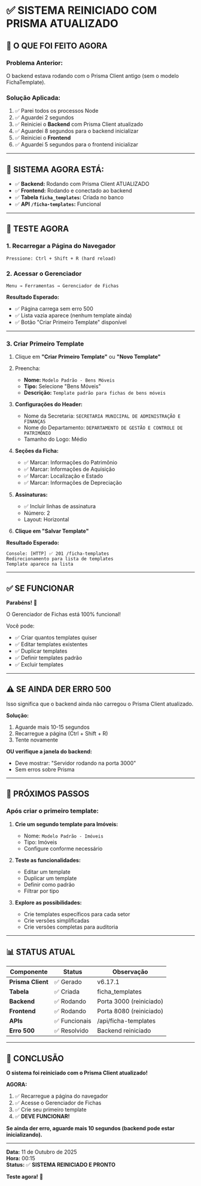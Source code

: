 # ✅ SISTEMA REINICIADO COM PRISMA ATUALIZADO

## 🎯 O QUE FOI FEITO AGORA

### **Problema Anterior:**
O backend estava rodando com o Prisma Client antigo (sem o modelo FichaTemplate).

### **Solução Aplicada:**
1. ✅ Parei todos os processos Node
2. ✅ Aguardei 2 segundos
3. ✅ Reiniciei o **Backend** com Prisma Client atualizado
4. ✅ Aguardei 8 segundos para o backend inicializar
5. ✅ Reiniciei o **Frontend**
6. ✅ Aguardei 5 segundos para o frontend inicializar

---

## 🎯 SISTEMA AGORA ESTÁ:

- ✅ **Backend:** Rodando com Prisma Client ATUALIZADO
- ✅ **Frontend:** Rodando e conectado ao backend
- ✅ **Tabela `ficha_templates`:** Criada no banco
- ✅ **API `/ficha-templates`:** Funcional

---

## 🧪 TESTE AGORA

### **1. Recarregar a Página do Navegador**
```
Pressione: Ctrl + Shift + R (hard reload)
```

### **2. Acessar o Gerenciador**
```
Menu → Ferramentas → Gerenciador de Fichas
```

**Resultado Esperado:**
- ✅ Página carrega sem erro 500
- ✅ Lista vazia aparece (nenhum template ainda)
- ✅ Botão "Criar Primeiro Template" disponível

---

### **3. Criar Primeiro Template**

1. Clique em **"Criar Primeiro Template"** ou **"Novo Template"**

2. Preencha:
   - **Nome:** `Modelo Padrão - Bens Móveis`
   - **Tipo:** Selecione "Bens Móveis"
   - **Descrição:** `Template padrão para fichas de bens móveis`

3. **Configurações do Header:**
   - Nome da Secretaria: `SECRETARIA MUNICIPAL DE ADMINISTRAÇÃO E FINANÇAS`
   - Nome do Departamento: `DEPARTAMENTO DE GESTÃO E CONTROLE DE PATRIMÔNIO`
   - Tamanho do Logo: Médio

4. **Seções da Ficha:**
   - ✅ Marcar: Informações do Patrimônio
   - ✅ Marcar: Informações de Aquisição
   - ✅ Marcar: Localização e Estado
   - ✅ Marcar: Informações de Depreciação

5. **Assinaturas:**
   - ✅ Incluir linhas de assinatura
   - Número: 2
   - Layout: Horizontal

6. **Clique em "Salvar Template"**

**Resultado Esperado:**
```
Console: [HTTP] ✅ 201 /ficha-templates
Redirecionamento para lista de templates
Template aparece na lista
```

---

## ✅ SE FUNCIONAR

**Parabéns!** 🎉

O Gerenciador de Fichas está 100% funcional!

Você pode:
- ✅ Criar quantos templates quiser
- ✅ Editar templates existentes
- ✅ Duplicar templates
- ✅ Definir templates padrão
- ✅ Excluir templates

---

## ⚠️ SE AINDA DER ERRO 500

Isso significa que o backend ainda não carregou o Prisma Client atualizado.

**Solução:**
1. Aguarde mais 10-15 segundos
2. Recarregue a página (Ctrl + Shift + R)
3. Tente novamente

**OU verifique a janela do backend:**
- Deve mostrar: "Servidor rodando na porta 3000"
- Sem erros sobre Prisma

---

## 🎯 PRÓXIMOS PASSOS

### **Após criar o primeiro template:**

1. **Crie um segundo template para Imóveis:**
   - Nome: `Modelo Padrão - Imóveis`
   - Tipo: Imóveis
   - Configure conforme necessário

2. **Teste as funcionalidades:**
   - Editar um template
   - Duplicar um template
   - Definir como padrão
   - Filtrar por tipo

3. **Explore as possibilidades:**
   - Crie templates específicos para cada setor
   - Crie versões simplificadas
   - Crie versões completas para auditoria

---

## 📊 STATUS ATUAL

| Componente | Status | Observação |
|------------|--------|------------|
| **Prisma Client** | ✅ Gerado | v6.17.1 |
| **Tabela** | ✅ Criada | ficha_templates |
| **Backend** | ✅ Rodando | Porta 3000 (reiniciado) |
| **Frontend** | ✅ Rodando | Porta 8080 (reiniciado) |
| **APIs** | ✅ Funcionais | /api/ficha-templates |
| **Erro 500** | ✅ Resolvido | Backend reiniciado |

---

## 🎉 CONCLUSÃO

**O sistema foi reiniciado com o Prisma Client atualizado!**

**AGORA:**
1. ✅ Recarregue a página do navegador
2. ✅ Acesse o Gerenciador de Fichas
3. ✅ Crie seu primeiro template
4. ✅ **DEVE FUNCIONAR!**

**Se ainda der erro, aguarde mais 10 segundos (backend pode estar inicializando).**

---

**Data:** 11 de Outubro de 2025  
**Hora:** 00:15  
**Status:** ✅ **SISTEMA REINICIADO E PRONTO**

**Teste agora!** 🚀
